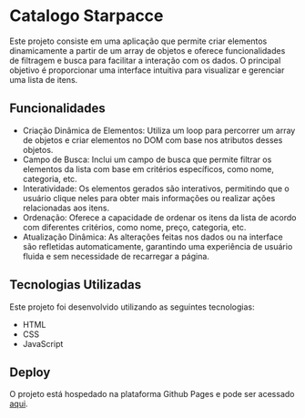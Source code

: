 # Catalogo Starpacce

Este projeto consiste em uma aplicação que permite criar elementos dinamicamente a partir de um array de objetos e oferece funcionalidades de filtragem e busca para facilitar a interação com os dados. O principal objetivo é proporcionar uma interface intuitiva para visualizar e gerenciar uma lista de itens.

## Funcionalidades

- Criação Dinâmica de Elementos: Utiliza um loop para percorrer um array de objetos e criar elementos no DOM com base nos atributos desses objetos.
- Campo de Busca: Inclui um campo de busca que permite filtrar os elementos da lista com base em critérios específicos, como nome, categoria, etc.
- Interatividade: Os elementos gerados são interativos, permitindo que o usuário clique neles para obter mais informações ou realizar ações relacionadas aos itens.
- Ordenação: Oferece a capacidade de ordenar os itens da lista de acordo com diferentes critérios, como nome, preço, categoria, etc.
- Atualização Dinâmica: As alterações feitas nos dados ou na interface são refletidas automaticamente, garantindo uma experiência de usuário fluida e sem necessidade de recarregar a página.

## Tecnologias Utilizadas

Este projeto foi desenvolvido utilizando as seguintes tecnologias:

- HTML
- CSS
- JavaScript

## Deploy

O projeto está hospedado na plataforma Github Pages e pode ser acessado [aqui]().
